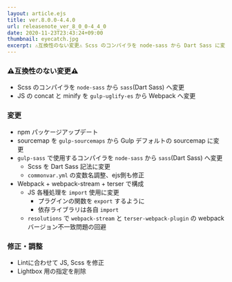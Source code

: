 ```yaml
---
layout: article.ejs
title: ver.8.0.0-4.4.0
url: releasenote_ver_8_0_0-4_4_0
date: 2020-11-23T23:43:24+09:00
thumbnail: eyecatch.jpg
excerpt: ⚠互換性のない変更⚠ Scss のコンパイラを node-sass から Dart Sass に変更、 JS の concat, minify の処理を gulp-uglify-es から Webpack に変更
---
```


### ⚠互換性のない変更⚠

- Scss のコンパイラを `node-sass` から `sass`(Dart Sass) へ変更
- JS の concat と minify を `gulp-uglify-es` から Webpack へ変更

### 変更

- npm パッケージアップデート
- sourcemap を `gulp-sourcemaps` から Gulp デフォルトの sourcemap に変更
- `gulp-sass` で使用するコンパイラを `node-sass` から `sass`(Dart Sass) へ変更
    - Scss を Dart Sass 記法に変更
    - `commonvar.yml` の変数名調整、ejs側も修正
- Webpack + webpack-stream + terser で構成
    - JS 各種処理を `import` 使用に変更
        - プラグインの関数を `export` するように
        - 依存ライブラリは各自 `import`
    - `resolutions` で `webpack-stream` と `terser-webpack-plugin` の webpack バージョン不一致問題の回避

### 修正・調整

- Lintに合わせて JS, Scss を修正
- Lightbox 用の指定を削除